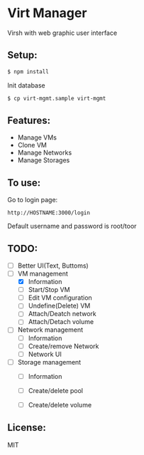 Virt Manager
====
Virsh with web graphic user interface

## Setup:

```bash
$ npm install
```

Init database
```bash
$ cp virt-mgmt.sample virt-mgmt
```

## Features:

- Manage VMs
- Clone VM
- Manage Networks
- Manage Storages

## To use:
Go to login page:
```
http://HOSTNAME:3000/login
```

Default username and password is root/toor

## TODO:
- [ ] Better UI(Text, Buttoms)
- [ ] VM management
  - [x] Information
  - [ ] Start/Stop VM
  - [ ] Edit VM configuration
  - [ ] Undefine(Delete) VM
  - [ ] Attach/Deatch network
  - [ ] Attach/Detach volume
- [ ] Network management
  - [ ] Information
  - [ ] Create/remove Network
  - [ ] Network UI
- [ ] Storage management
  - [ ] Information
  - [ ] Create/delete pool
  - [ ] Create/delete volume


## License:
MIT




